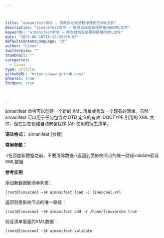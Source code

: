 ```yaml
---



title: "aimanifest命令 – 修改自动安装程序使用的XML文件"
description: "aimanifest命令 – 修改自动安装程序使用的XML文件"
keywords: "aimanifest命令 – 修改自动安装程序使用的XML文件"
date: "2023-06-18T16:22:52+08:00"
defaultContentLanguage: "zh"
author: "Linux"
twitterSite: ""
thumbnail: ""
categories:
  - Linux
type: article
githubURL: "https://www.github.com/"
ShowToc: true
TocOpen: true



---
```


aimanifest 命令可以创建一个新的 XML 清单或修改一个现有的清单。虽然 aimanifest 可以用于任何包含对 DTD 定义的有效 !DOCTYPE 引用的 XML 文件，但它旨在创建自动安装程序 (AI) 使用的衍生清单。

**语法格式：** aimanifest [参数]

**常用参数：**

-i在添加新数据之前，不要清除数据-r返回到受影响节点的唯一路径validate验证XML数据

**参考实例**

添加新数据到清单列表：

```
[root@linuxcool ~]# aimanifest load -i linuxcool.xml
```

返回到受影响节点的唯一路径：

```
[root@linuxcool ~]# aimanifest add -r /home/linuxprobe true
```

验证清单里面的XML数据：

```
[root@linuxcool ~]# aimanifest validate
```